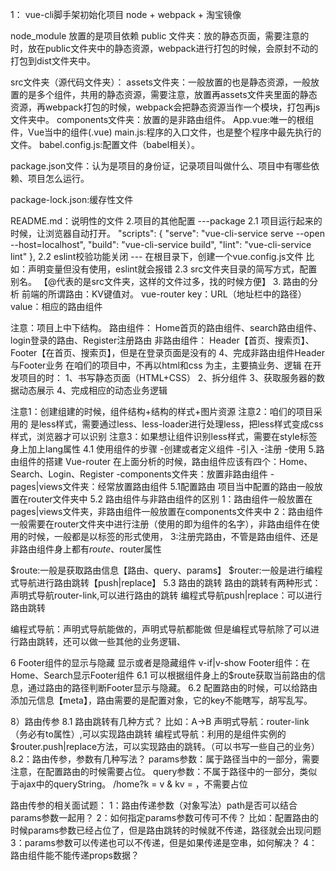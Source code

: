 1： vue-cli脚手架初始化项目
node + webpack + 淘宝镜像

node_module 放置的是项目依赖
public 文件夹：放的静态页面，需要注意的时，放在public文件夹中的静态资源，webpack进行打包的时候，会原封不动的打包到dist文件夹中。

src文件夹（源代码文件夹）：
    assets文件夹：一般放置的也是静态资源，一般放置的是多个组件，共用的静态资源，需要注意，放置再assets文件夹里面的静态资源，再webpack打包的时候，webpack会把静态资源当作一个模块，打包再js文件夹中。
    components文件夹：放置的是非路由组件。
    App.vue:唯一的根组件，Vue当中的组件(.vue)
    main.js:程序的入口文件，也是整个程序中最先执行的文件。
babel.config.js:配置文件（babel相关）。

package.json文件：认为是项目的身份证，记录项目叫做什么、项目中有哪些依赖、项目怎么运行。

package-lock.json:缓存性文件

README.md：说明性的文件
2.项目的其他配置
---package
    2.1 项目运行起来的时候，让浏览器自动打开。
    "scripts": {
    "serve": "vue-cli-service serve --open --host=localhost",
    "build": "vue-cli-service build",
    "lint": "vue-cli-service lint"
  },
  2.2 eslint校验功能关闭
  --- 在根目录下，创建一个vue.config.js文件
  比如：声明变量但没有使用，eslint就会报错
  2.3 src文件夹目录的简写方式，配置别名。 【@代表的是src文件夹，这样的文件过多，找的时候方便】
3. 路由的分析
前端的所谓路由：KV键值对。
vue-router
key：URL（地址栏中的路径）
value：相应的路由组件

注意：项目上中下结构。
路由组件：
Home首页的路由组件、search路由组件、login登录的路由、Register注册路由
非路由组件：
Header【首页、搜索页】、
Footer【在首页、搜索页】，但是在登录页面是没有的
4、完成非路由组件Header与Footer业务
在咱们的项目中，不再以html和css 为主，主要搞业务、逻辑
在开发项目的时：
1、书写静态页面（HTML+CSS）
2、拆分组件
3、获取服务器的数据动态展示
4、完成相应的动态业务逻辑

注意1：创建组建的时候，组件结构+结构的样式+图片资源
注意2：咱们的项目采用的 是less样式，需要通过less、less-loader进行处理less，把less样式变成css样式，浏览器才可以识别
注意3：如果想让组件识别less样式，需要在style标签身上加上lang属性
4.1 使用组件的步骤
-创建或者定义组件
-引入
-注册
-使用
5.路由组件的搭建
Vue-router
在上面分析的时候，路由组件应该有四个：Home、Search、Login、Register
-components文件夹：放置非路由组件
-pages|views文件夹：经常放置路由组件
5.1配置路由
项目当中配置的路由一般放置在router文件夹中
5.2 路由组件与非路由组件的区别
1：路由组件一般放置在pages|views文件夹，非路由组件一般放置在components文件夹中
2：路由组件一般需要在router文件夹中进行注册（使用的即为组件的名字），非路由组件在使用的时候，一般都是以标签的形式使用，
3:注册完路由，不管是路由组件、还是非路由组件身上都有$route、$router属性

$route:一般是获取路由信息【路由、query、params】
$router:一般是进行编程式导航进行路由跳转【push|replace】
5.3 路由的跳转
路由的跳转有两种形式：
声明式导航router-link,可以进行路由的跳转
编程式导航push|replace：可以进行路由跳转

编程式导航：声明式导航能做的，声明式导航都能做
但是编程式导航除了可以进行路由跳转，还可以做一些其他的业务逻辑、

6 Footer组件的显示与隐藏
显示或者是隐藏组件 v-if|v-show
Footer组件：在Home、Search显示Footer组件
6.1 可以根据组件身上的$route获取当前路由的信息，通过路由的路径判断Footer显示与隐藏。
6.2 配置路由的时候，可以给路由添加元信息【meta】，路由需要的是配置对象，它的key不能瞎写，胡写乱写。

8）路由传参
8.1 路由跳转有几种方式？
比如：A->B
声明式导航：router-link （务必有to属性）,可以实现路由跳转
编程式导航：利用的是组件实例的$router.push|replace方法，可以实现路由的跳转。（可以书写一些自己的业务）
8.2：路由传参，参数有几种写法？
params参数：属于路径当中的一部分，需要注意，在配置路由的时候需要占位。
query参数：不属于路径中的一部分，类似于ajax中的queryString。 /home?k = v & kv = ，不需要占位

路由传参的相关面试题：
1：路由传递参数（对象写法）path是否可以结合params参数一起用？
2：如何指定params参数可传可不传？
比如：配置路由的时候params参数已经占位了，但是路由跳转的时候就不传递，路径就会出现问题
3：params参数可以传递也可以不传递，但是如果传递是空串，如何解决？
4：路由组件能不能传递props数据？

